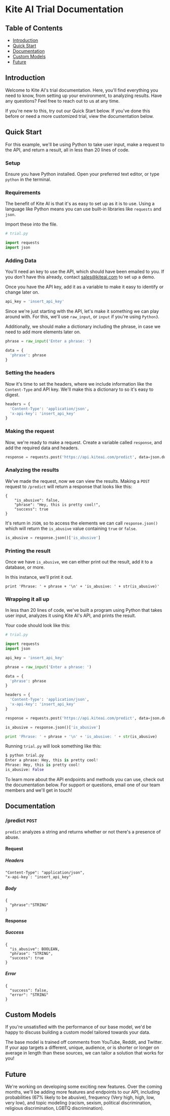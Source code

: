 # Kite AI Trial Documentation

## Table of Contents

* [Introduction](#introduction)
* [Quick Start](#quick-start)
* [Documentation](#documentation)
* [Custom Models](#custom-models)
* [Future](#future)

## Introduction

Welcome to Kite AI's trial documentation. Here, you'll find everything you need to know, from setting up your environment, to analyzing results. Have any questions? Feel free to reach out to us at any time.

If you're new to this, try out our Quick Start below. If you've done this before or need a more customized trial, view the documentation below.

## Quick Start

For this example, we'll be using Python to take user input, make a request to the API, and return a result, all in less than 20 lines of code.

### Setup

Ensure you have Python installed. Open your preferred text editor, or type `python` in the terminal.

### Requirements

The benefit of Kite AI is that it's as easy to set up as it is to use. Using a language like Python means you can use built-in libraries like `requests` and `json`.

Import these into the file.

```python
# trial.py

import requests
import json
```

### Adding Data

You'll need an key to use the API, which should have been emailed to you. If you don't have this already, contact sales@kiteai.com to set up a demo.

Once you have the API key, add it as a variable to make it easy to identify or change later on.

```python
api_key = 'insert_api_key'
```

Since we're just starting with the API, let's make it something we can play around with. For this, we'll use `raw_input`, or `input` if you're using `Python3`.

Additionally, we should make a dictionary including the phrase, in case we need to add more elements later on.

```python
phrase = raw_input('Enter a phrase: ')

data = {
  'phrase': phrase
}
```

### Setting the headers

Now it's time to set the headers, where we include information like the `Content-Type` and API key. We'll make this a dictionary to so it's easy to digest.

```python
headers = {
  'Content-Type': 'application/json',
  'x-api-key': 'insert_api_key'
}
```

### Making the request

Now, we're ready to make a request. Create a variable called `response`, and add the required data and headers.

```python
response = requests.post('https://api.kiteai.com/predict', data=json.dumps(data), headers=headers)
```

### Analyzing the results

We've made the request, now we can view the results. Making a `POST` request to `/predict` will return a response that looks like this:

```
{
    "is_abusive": false,
    "phrase": "Hey, this is pretty cool!",
    "success": true
}
```

It's return in `JSON`, so to access the elements we can call `response.json()` which will return the `is_abusive` value containing `true` or `false`.

```python
is_abusive = response.json()['is_abusive']
```

### Printing the result

Once we have `is_abusive`, we can either print out the result, add it to a database, or more.

In this instance, we'll print it out.

```
print 'Phrase: ' + phrase + '\n' + 'is_abusive: ' + str(is_abusive)'
```

### Wrapping it all up

In less than 20 lines of code, we've built a program using Python that takes user input, analyzes it using Kite AI's API, and prints the result.

Your code should look like this:

```python
# trial.py

import requests
import json

api_key = 'insert_api_key'

phrase = raw_input('Enter a phrase: ')

data = {
  'phrase': phrase
}

headers = {
  'Content-Type': 'application/json',
  'x-api-key': 'insert_api_key'
}

response = requests.post('https://api.kiteai.com/predict', data=json.dumps(data), headers=headers)

is_abusive = response.json()['is_abusive']

print 'Phrase: ' + phrase + '\n' + 'is_abusive: ' + str(is_abusive)
```

Running `trial.py` will look something like this:

```python
$ python trial.py
Enter a phrase: Hey, this is pretty cool!
Phrase: Hey, this is pretty cool!
is_abusive: False
```

To learn more about the API endpoints and methods you can use, check out the documentation below. For support or questions, email one of our team members and we'll get in touch!

## Documentation

### /predict `POST`

`predict` analyzes a string and returns whether or not there's a presence of abuse.

#### Request

##### Headers

```
"Content-Type": "application/json",
"x-api-key`: "insert_api_key"
```

##### Body

```
{
  "phrase":"STRING"
}
```

#### Response

##### Success

```
{
  "is_abusive": BOOLEAN,
  "phrase": "STRING",
  "success": true
}
```

##### Error

```
{
  "success": false,
  "error": "STRING"
}
```

## Custom Models

If you're unsatisfied with the performance of our base model, we'd be happy to discuss building a custom model tailored towards your data.

The base model is trained off comments from YouTube, Reddit, and Twitter. If your app targets a different, unique, audience, or is shorter or longer on average in length than these sources, we can tailor a solution that works for you!

## Future

We're working on developing some exciting new features. Over the coming months, we'll be adding more features and endpoints to our API, including probabilities (67% likely to be abusive), frequency (Very high, high, low, very low), and topic modeling (racism, sexism, political discrimination, religious discrimination, LGBTQ discrimination).
